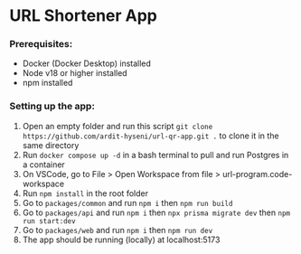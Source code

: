 # URL Shortener App

### Prerequisites:

- Docker (Docker Desktop) installed
- Node v18 or higher installed
- npm installed

### Setting up the app:

1. Open an empty folder and run this script `git clone https://github.com/ardit-hyseni/url-qr-app.git .` to clone it in the same directory
1. Run `docker compose up -d` in a bash terminal to pull and run Postgres in a container
1. On VSCode, go to File > Open Workspace from file > url-program.code-workspace
1. Run `npm install` in the root folder
1. Go to `packages/common` and run `npm i` then `npm run build`
1. Go to `packages/api` and run `npm i` then `npx prisma migrate dev` then `npm run start:dev`
1. Go to `packages/web` and run `npm i` then `npm run dev`
1. The app should be running (locally) at localhost:5173
